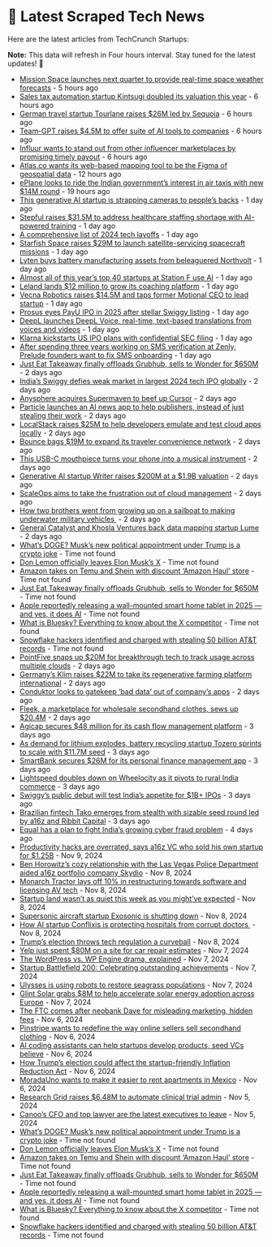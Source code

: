 
# 📰 Latest Scraped Tech News

Here are the latest articles from TechCrunch Startups:

**Note:** This data will refresh in Four hours interval. Stay tuned for the latest updates! 🔄
- [Mission Space launches next quarter to provide real-time space weather forecasts](https://techcrunch.com/2024/11/14/mission-space-launches-next-quarter-to-provide-real-time-space-weather-forecasts/) - 5 hours ago
- [Sales tax automation startup Kintsugi doubled its valuation this year](https://techcrunch.com/2024/11/14/sales-tax-automation-startup-kintsugi-doubled-its-valuation-this-year/) - 6 hours ago
- [German travel startup Tourlane raises $26M led by Sequoia](https://techcrunch.com/2024/11/14/tourlane-the-german-travel-startup-raises-26m-led-by-sequoia/) - 6 hours ago
- [Team-GPT raises $4.5M to offer suite of AI tools to companies](https://techcrunch.com/2024/11/14/team-gpt-raises4-5m-to-offer-suite-of-ai-tools-to-companies/) - 6 hours ago
- [Influur wants to stand out from other influencer marketplaces by promising timely payout](https://techcrunch.com/2024/11/14/influur-wants-to-standout-from-other-influencer-marketplaces-by-promising-timely/) - 6 hours ago
- [Atlas.co wants its web-based mapping tool to be the Figma of geospatial data](https://techcrunch.com/2024/11/14/atlas-co-wants-its-web-based-mapping-tool-to-be-the-figma-of-geospatial-data/) - 12 hours ago
- [ePlane looks to ride the Indian government’s interest in air taxis with new $14M round](https://techcrunch.com/2024/11/13/eplane-looks-to-ride-the-indian-governments-interest-in-air-taxis-with-new-14m-round/) - 19 hours ago
- [This generative AI startup is strapping cameras to people’s backs](https://techcrunch.com/2024/11/13/this-generative-ai-startup-is-strapping-cameras-to-peoples-backs/) - 1 day ago
- [Stepful raises $31.5M to address healthcare staffing shortage with AI-powered training](https://techcrunch.com/2024/11/13/stepful-raises-31-5m-to-address-healthcare-staffing-shortage-with-ai-powered-training/) - 1 day ago
- [A comprehensive list of 2024 tech layoffs](https://techcrunch.com/2024/11/13/tech-layoffs-2024-list/) - 1 day ago
- [Starfish Space raises $29M to launch satellite-servicing spacecraft missions](https://techcrunch.com/2024/11/13/starfish-space-raises-29m-to-launch-satellite-servicing-spacecraft/) - 1 day ago
- [Lyten buys battery manufacturing assets from beleaguered Northvolt](https://techcrunch.com/2024/11/13/lyten-buys-battery-manufacturing-assets-from-beleaguered-northvolt/) - 1 day ago
- [Almost all of this year’s top 40 startups at Station F use AI](https://techcrunch.com/2024/11/13/34-startup-out-of-this-years-top-40-startups-at-station-f-use-ai/) - 1 day ago
- [Leland lands $12 million to grow its coaching platform](https://techcrunch.com/2024/11/13/leland-lands-12-million-to-grow-its-coaching-platform/) - 1 day ago
- [Vecna Robotics raises $14.5M and taps former Motional CEO to lead startup](https://techcrunch.com/2024/11/13/vecna-robotics-raises-14-5m-and-taps-former-motional-ceo-to-lead-startup/) - 1 day ago
- [Prosus eyes PayU IPO in 2025 after stellar Swiggy listing](https://techcrunch.com/2024/11/13/prosus-eyes-payu-ipo-in-2025-after-stellar-swiggy-listing/) - 1 day ago
- [DeepL launches DeepL Voice, real-time, text-based translations from voices and videos](https://techcrunch.com/2024/11/13/deepl-launches-deepl-voice-real-time-text-based-translations-from-voices-and-videos/) - 1 day ago
- [Klarna kickstarts US IPO plans with confidential SEC filing](https://techcrunch.com/2024/11/13/klarna-kickstarts-u-s-ipo-plans-with-confidential-sec-filing/) - 1 day ago
- [After spending three years working on SMS verification at Zenly, Prelude founders want to fix SMS onboarding](https://techcrunch.com/2024/11/13/after-spending-three-years-working-on-sms-verification-at-zenly-prelude-wants-to-fix-sms-onboarding/) - 1 day ago
- [Just Eat Takeaway finally offloads Grubhub, sells to Wonder for $650M](https://techcrunch.com/2024/11/12/just-eat-takeaway-sells-grubhub-to-wonder-for-650-million/) - 2 days ago
- [India’s Swiggy defies weak market in largest 2024 tech IPO globally](https://techcrunch.com/2024/11/12/swiggy-debut-fuels-indias-food-quick-commerce-wars/) - 2 days ago
- [Anysphere acquires Supermaven to beef up Cursor](https://techcrunch.com/2024/11/12/anysphere-acquires-supermaven-to-beef-up-cursor/) - 2 days ago
- [Particle launches an AI news app to help publishers, instead of just stealing their work](https://techcrunch.com/2024/11/12/particle-launches-an-ai-news-app-to-help-publishers-instead-of-just-stealing-their-work/) - 2 days ago
- [LocalStack raises $25M to help developers emulate and test cloud apps locally](https://techcrunch.com/2024/11/12/localstack-raises-25m-to-help-developers-emulate-and-test-cloud-apps-locally/) - 2 days ago
- [Bounce bags $19M to expand its traveler convenience network](https://techcrunch.com/2024/11/12/bounce-grabs-19m-to-expand-its-traveller-convenience-network/) - 2 days ago
- [This USB-C mouthpiece turns your phone into a musical instrument](https://techcrunch.com/2024/11/12/this-usb-c-mouthpiece-turns-your-phone-into-a-woodwind-instrument/) - 2 days ago
- [Generative AI startup Writer raises $200M at a $1.9B valuation](https://techcrunch.com/2024/11/12/generative-ai-startup-writer-raises-200m-at-a-1-9b-valuation/) - 2 days ago
- [ScaleOps aims to take the frustration out of cloud management](https://techcrunch.com/2024/11/12/scaleops-aims-to-take-the-frustration-out-of-cloud-management/) - 2 days ago
- [How two brothers went from growing up on a sailboat to making underwater military vehicles ](https://techcrunch.com/2024/11/12/how-two-brothers-went-from-growing-up-on-a-sailboat-to-making-underwater-military-vehicles/) - 2 days ago
- [General Catalyst and Khosla Ventures back data mapping startup Lume](https://techcrunch.com/2024/11/12/general-catalyst-and-khosla-ventures-back-data-mapping-startup-lume/) - 2 days ago
- [What’s DOGE? Musk’s new political appointment under Trump is a crypto joke](https://techcrunch.com/2024/11/13/whats-doge-musks-new-political-appointment-under-trump-is-a-crypto-joke/) - Time not found
- [Don Lemon officially leaves Elon Musk’s X](https://techcrunch.com/2024/11/13/don-lemon-officially-leaves-elon-musks-x/) - Time not found
- [Amazon takes on Temu and Shein with discount ‘Amazon Haul’ store](https://techcrunch.com/2024/11/13/amazon-takes-on-temu-and-shein-with-discount-amazon-haul-store/) - Time not found
- [Just Eat Takeaway finally offloads Grubhub, sells to Wonder for $650M](https://techcrunch.com/2024/11/12/just-eat-takeaway-sells-grubhub-to-wonder-for-650-million/) - Time not found
- [Apple reportedly releasing a wall-mounted smart home tablet in 2025 — and yes, it does AI](https://techcrunch.com/2024/11/12/apple-reportedly-releasing-a-wall-mounted-smart-home-tablet-in-2025-and-yes-it-does-ai/) - Time not found
- [What is Bluesky? Everything to know about the X competitor](https://techcrunch.com/2024/11/12/what-is-bluesky-everything-to-know-about-the-x-competitor/) - Time not found
- [Snowflake hackers identified and charged with stealing 50 billion AT&T records](https://techcrunch.com/2024/11/12/snowflake-hackers-identified-and-charged-with-stealing-50-billion-att-records/) - Time not found
- [PointFive snaps up $20M for breakthrough tech to track usage across multiple clouds](https://techcrunch.com/2024/11/12/pointfive-snaps-up-20m-for-breakthrough-tech-to-track-usage-across-multiple-clouds/) - 2 days ago
- [Germany’s Klim raises $22M to take its regenerative farming platform international](https://techcrunch.com/2024/11/12/germanys-klim-raises-22m-to-take-its-regenerative-farming-platform-international/) - 2 days ago
- [Conduktor looks to gatekeep ‘bad data’ out of company’s apps](https://techcrunch.com/2024/11/12/conduktor-aims-to-gatekeep-bad-data-out-of-companys-apps/) - 2 days ago
- [Fleek, a marketplace for wholesale secondhand clothes, sews up $20.4M](https://techcrunch.com/2024/11/12/fleek-a-marketplace-for-wholesale-second-hand-clothes-sews-up-20m/) - 2 days ago
- [Agicap secures $48 million for its cash flow management platform](https://techcrunch.com/2024/11/11/agicap-secures-48-million-for-its-cash-flow-management-platform/) - 3 days ago
- [As demand for lithium explodes, battery recycling startup Tozero sprints to scale with $11.7M seed](https://techcrunch.com/2024/11/11/as-demand-for-lithium-explodes-battery-recycling-startup-tozero-sprints-to-scale-with-11-7m-seed/) - 3 days ago
- [SmartBank secures $26M for its personal finance management app](https://techcrunch.com/2024/11/11/smartbank-secures-18-8m-for-its-personal-finance-management-app/) - 3 days ago
- [Lightspeed doubles down on Wheelocity as it pivots to rural India commerce](https://techcrunch.com/2024/11/11/lightspeed-doubles-down-on-wheelocity-as-it-pivots-to-rural-india-commerce/) - 3 days ago
- [Swiggy’s public debut will test India’s appetite for $1B+ IPOs](https://techcrunch.com/2024/11/11/swiggy-listing-to-test-india-appetite-for-1-billion-plus-ipos/) - 3 days ago
- [Brazilian fintech Tako emerges from stealth with sizable seed round led by a16z and Ribbit Capital](https://techcrunch.com/2024/11/11/brazilian-fintech-tako-emerges-from-stealth-with-sizable-seed-round-led-by-a16z-and-ribbit-capital/) - 3 days ago
- [Equal has a plan to fight India’s growing cyber fraud problem](https://techcrunch.com/2024/11/10/equal-has-a-plan-to-fight-indias-growing-cyber-fraud-problem/) - 4 days ago
- [Productivity hacks are overrated, says a16z VC who sold his own startup for $1.25B](https://techcrunch.com/2024/11/09/productivity-hacks-are-overrated-says-a16z-vc-who-sold-his-own-startup-for-1-25b/) - Nov 9, 2024
- [Ben Horowitz’s cozy relationship with the Las Vegas Police Department aided a16z portfolio company Skydio](https://techcrunch.com/2024/11/08/ben-horowitzs-cozy-relationship-with-the-las-vegas-police-department-aided-a16z-portfolio-company-skydio/) - Nov 8, 2024
- [Monarch Tractor lays off 10% in restructuring towards software and licensing AV tech](https://techcrunch.com/2024/11/08/monarch-tractor-lays-off-10-in-restructuring-towards-software-and-licensing-av-tech/) - Nov 8, 2024
- [Startup land wasn’t as quiet this week as you might’ve expected](https://techcrunch.com/2024/11/08/startup-land-wasnt-as-quiet-this-week-as-you-mightve-expected/) - Nov 8, 2024
- [Supersonic aircraft startup Exosonic is shutting down](https://techcrunch.com/2024/11/08/supersonic-aircraft-startup-exosonic-is-shutting-down/) - Nov 8, 2024
- [How AI startup Conflixis is protecting hospitals from corrupt doctors ](https://techcrunch.com/2024/11/08/how-ai-startup-conflixis-is-protecting-hospitals-from-corrupt-doctors/) - Nov 8, 2024
- [Trump’s election throws tech regulation a curveball](https://techcrunch.com/podcast/trumps-election-throws-tech-regulation-a-curveball/) - Nov 8, 2024
- [Yelp just spent $80M on a site for car repair estimates](https://techcrunch.com/2024/11/07/yelp-just-spent-80m-on-a-site-for-car-repair-estimates/) - Nov 7, 2024
- [The WordPress vs. WP Engine drama, explained](https://techcrunch.com/2024/11/07/wordpress-vs-wp-engine-drama-explained/) - Nov 7, 2024
- [Startup Battlefield 200: Celebrating outstanding achievements](https://techcrunch.com/2024/11/07/startup-battlefield-200-celebrating-outstanding-achievements/) - Nov 7, 2024
- [Ulysses is using robots to restore seagrass populations](https://techcrunch.com/2024/11/07/ulysses-is-using-robots-to-restore-seagrass-populations/) - Nov 7, 2024
- [Glint Solar grabs $8M to help accelerate solar energy adoption across Europe](https://techcrunch.com/2024/11/07/glint-solar-grabs-8m-to-help-accelerate-solar-energy-adoption-across-europe/) - Nov 7, 2024
- [The FTC comes after neobank Dave for misleading marketing, hidden fees](https://techcrunch.com/2024/11/06/the-ftc-comes-after-neobank-dave-for-misleading-marketing-hidden-fees/) - Nov 6, 2024
- [Pinstripe wants to redefine the way online sellers sell secondhand clothing](https://techcrunch.com/2024/11/06/pinstripe-wants-to-redefine-the-way-online-sellers-sell-secondhand-clothing/) - Nov 6, 2024
- [AI coding assistants can help startups develop products, seed VCs believe](https://techcrunch.com/2024/11/06/ai-coding-assistants-can-help-startups-develop-products-seed-vcs-believe/) - Nov 6, 2024
- [How Trump’s election could affect the startup-friendly Inflation Reduction Act](https://techcrunch.com/2024/11/06/how-trumps-election-could-affect-the-startup-friendly-inflation-reduction-act/) - Nov 6, 2024
- [MoradaUno wants to make it easier to rent apartments in Mexico](https://techcrunch.com/2024/11/06/moradauno-wants-to-make-it-easier-to-rent-apartments-in-mexico/) - Nov 6, 2024
- [Research Grid raises $6.48M to automate clinical trial admin](https://techcrunch.com/2024/11/05/research-grid-raises-6-4-million-to-automate-clincal-trial-admin/) - Nov 5, 2024
- [Canoo’s CFO and top lawyer are the latest executives to leave](https://techcrunch.com/2024/11/05/canoos-cfo-and-top-lawyer-are-the-latest-executives-to-leave/) - Nov 5, 2024
- [What’s DOGE? Musk’s new political appointment under Trump is a crypto joke](https://techcrunch.com/2024/11/13/whats-doge-musks-new-political-appointment-under-trump-is-a-crypto-joke/) - Time not found
- [Don Lemon officially leaves Elon Musk’s X](https://techcrunch.com/2024/11/13/don-lemon-officially-leaves-elon-musks-x/) - Time not found
- [Amazon takes on Temu and Shein with discount ‘Amazon Haul’ store](https://techcrunch.com/2024/11/13/amazon-takes-on-temu-and-shein-with-discount-amazon-haul-store/) - Time not found
- [Just Eat Takeaway finally offloads Grubhub, sells to Wonder for $650M](https://techcrunch.com/2024/11/12/just-eat-takeaway-sells-grubhub-to-wonder-for-650-million/) - Time not found
- [Apple reportedly releasing a wall-mounted smart home tablet in 2025 — and yes, it does AI](https://techcrunch.com/2024/11/12/apple-reportedly-releasing-a-wall-mounted-smart-home-tablet-in-2025-and-yes-it-does-ai/) - Time not found
- [What is Bluesky? Everything to know about the X competitor](https://techcrunch.com/2024/11/12/what-is-bluesky-everything-to-know-about-the-x-competitor/) - Time not found
- [Snowflake hackers identified and charged with stealing 50 billion AT&T records](https://techcrunch.com/2024/11/12/snowflake-hackers-identified-and-charged-with-stealing-50-billion-att-records/) - Time not found